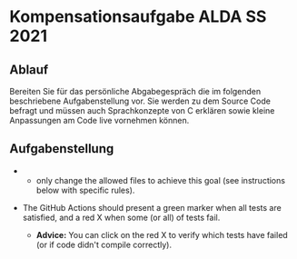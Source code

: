 # Kompensationsaufgabe ALDA SS 2021

## Ablauf

Bereiten Sie für das persönliche Abgabegespräch die im folgenden beschriebene Aufgabenstellung vor. Sie werden zu dem Source Code befragt und müssen auch Sprachkonzepte von C erklären sowie kleine Anpassungen am Code live vornehmen können. 

## Aufgabenstellung

- 
   * only change the allowed files to achieve this goal (see instructions below with specific rules).

- The GitHub Actions should present a green marker when all tests are satisfied, and a red X when some (or all) of tests fail. 
    * **Advice:** You can click on the red X to verify which tests have failed (or if code didn't compile correctly).

